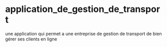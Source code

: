 # application_de_gestion_de_transport
 une application qui permet a une entreprise de gestion de transport de bien gérer ses clients en ligne
